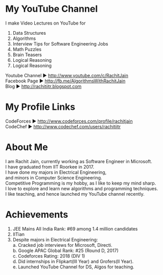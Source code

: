 # My YouTube Channel
I make Video Lectures on YouTube for 
1. Data Structures
2. Algorithms
3. Interview Tips for Software Engineering Jobs
4. Math Puzzles
5. Brain Teasers
6. Logical Reasoning
7. Logical Reasoning

Youtube Channel ► http://www.youtube.com/c/RachitJain        
Facebook Page ► http://fb.me/AlgorithmsWithRachitJain      
Blog ► http://rachitiitr.blogspot.com      

# My Profile Links      
CodeForces ► http://www.codeforces.com/profile/rachitjain      
CodeChef ► http://www.codechef.com/users/rachitiitr         

# About Me
I am Rachit Jain, currently working as Software Engineer in Microsoft.        
I have graduated from IIT Roorkee in 2017.       
I have done my majors in Electrical Engineering,       
and minors in Computer Science Engineering.        
Competitive Programming is my hobby, as I like to keep my mind sharp.      
I love to explore and learn new algorithms and programming techniques.      
I like teaching, and hence launched my YouTube channel recently.      

# Achievements 
1. JEE Mains All India Rank:  #69 among 1.4 million candidates          
2. IITian      
3. Despite majors in Electrical Engineering:      
  a. Cracked job interviews for Microsoft, Directi.      
  b. Google APAC Global Rank: #25 (Round D, 2017)    
  c. Codeforces Rating: 2018 (DIV 1)      
  d. Did internships in Flipkart(III Year) and Grofers(II Year).    
  e. Launched YouTube Channel for DS, Algos for teaching.
